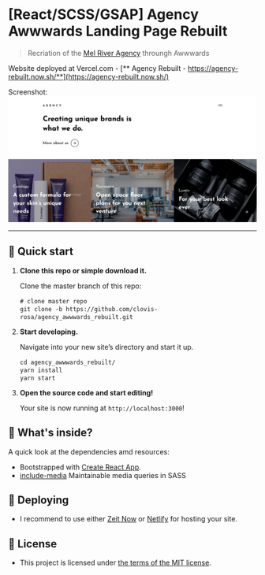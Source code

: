 # [React/SCSS/GSAP] Agency Awwwards Landing Page Rebuilt

> Recriation of the [Mel River Agency](https://melriver.com/) throungh Awwwards

Website deployed at Vercel.com - [** Agency Rebuilt - https://agency-rebuilt.now.sh/**](https://agency-rebuilt.now.sh/)

Screenshot: 
![example image](screenshot_2020-05-06.png "agency_awwwards_rebuilt")

---

## 🚀 Quick start

1.  **Clone this repo or simple download it.**

    Clone the master branch of this repo:

    ```shell
    # clone master repo
    git clone -b https://github.com/clovis-rosa/agency_awwwards_rebuilt.git
    ```

2.  **Start developing.**

    Navigate into your new site’s directory and start it up.

    ```shell
    cd agency_awwwards_rebuilt/
    yarn install
    yarn start
    ```

3.  **Open the source code and start editing!**

    Your site is now running at `http://localhost:3000`!


## 🧐 What's inside?

A quick look at the dependencies amd resources:

 - Bootstrapped with [Create React App](https://github.com/facebook/create-react-app).
 - [include-media](https://github.com/eduardoboucas/include-media) Maintainable media queries in SASS


##  💫 Deploying

 - I recommend to use either [Zeit Now](https://now.sh) or [Netlify](https://netlify.com) for hosting your site.


## 📖 License

 - This project is licensed under [the terms of the MIT license](LICENSE).
